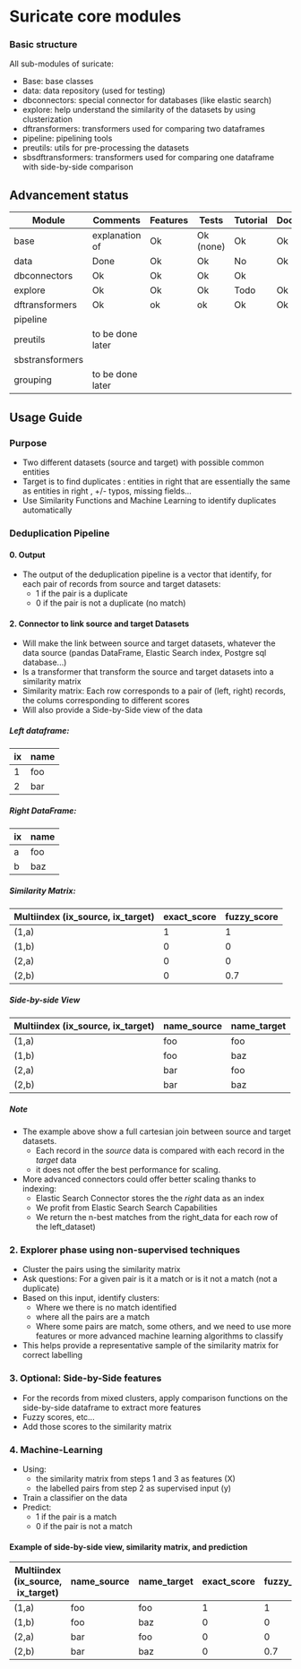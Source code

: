 # Suricate core modules

### Basic structure
All sub-modules of suricate:
* Base: base classes
* data: data repository (used for testing)
* dbconnectors: special connector for databases (like elastic search)
* explore: help understand the similarity of the datasets by using clusterization
* dftransformers: transformers used for comparing two dataframes
* pipeline: pipelining tools
* preutils: utils for pre-processing the datasets
* sbsdftransformers: transformers used for comparing one dataframe with side-by-side comparison

## Advancement status

|Module|Comments|Features|Tests|Tutorial|Docs|
|---|---|---|---|---|---|
|base|explanation of |Ok|Ok (none)|Ok|Ok|
|data|Done|Ok|Ok|No|Ok|
|dbconnectors|Ok|Ok|Ok|Ok|
|explore|Ok|Ok|Ok|Todo|Ok|
|dftransformers|Ok|ok|ok|Ok|Ok|
|pipeline|
|preutils|to be done later|
|sbstransformers|
|grouping|to be done later|

## Usage Guide
### Purpose
* Two different datasets (source and target) with possible common entities
* Target is to find duplicates : entities in right that are essentially the same as entities in right , +/- typos, missing fields...
* Use Similarity Functions and Machine Learning to identify duplicates automatically

### Deduplication Pipeline
#### 0. Output
* The output of the deduplication pipeline is a vector that identify, for each pair of records from source and target datasets:
    * 1 if the pair is a duplicate
    * 0 if the pair is not a duplicate (no match)

#### 2. Connector to link source and target Datasets
* Will make the link between source and target datasets, whatever the data source (pandas DataFrame, Elastic Search index, Postgre sql database...)
* Is a transformer that transform the source and target datasets into a similarity matrix
* Similarity matrix: Each row corresponds to a pair of (left, right) records, the colums corresponding to different scores
* Will also provide a Side-by-Side view of the data

##### Left dataframe:

|ix|name|
|---|---|
|1|foo|
|2|bar|

##### Right DataFrame:

|ix|name|
|---|---|
|a|foo|
|b|baz|

##### Similarity Matrix:

|Multiindex (ix_source, ix_target)|exact_score|fuzzy_score|
|---|---|---|
|(1,a)|1|1|
|(1,b)|0|0|
|(2,a)|0|0|
|(2,b)|0|0.7|

##### Side-by-side  View
|Multiindex (ix_source, ix_target)|name_source|name_target|
|---|---|---|
|(1,a)|foo|foo|
|(1,b)|foo|baz|
|(2,a)|bar|foo|
|(2,b)|bar|baz|

##### Note
* The example above show a full cartesian join between source and target datasets.
    * Each record in the *source* data is compared with each record in the *target* data
    * it does not offer the best performance for scaling.
* More advanced connectors could offer better scaling thanks to indexing:
    * Elastic Search Connector stores the the *right*  data as an index
    * We profit from Elastic Search Search Capabilities
    * We return the n-best matches from the right_data for each row of the left_dataset)

### 2. Explorer phase using non-supervised techniques
* Cluster the pairs using the similarity matrix
* Ask questions: For a given pair is it a match or is it not a match (not a duplicate)
* Based on this input, identify clusters:
    * Where we there is no match identified
    * where all the pairs are a match
    * Where some pairs are match, some others, and we need to use more features or more advanced machine learning algorithms to classify
* This helps provide a representative sample of the similarity matrix for correct labelling
    
### 3. Optional: Side-by-Side features
* For the records from mixed clusters, apply comparison functions on the side-by-side dataframe to extract more features
* Fuzzy scores, etc...
* Add those scores to the similarity matrix

### 4. Machine-Learning
* Using:
    * the similarity matrix from steps 1 and 3 as features (X)
    * the labelled pairs from step 2 as supervised input (y)
* Train a classifier on the data
* Predict:
    * 1 if the pair is a match
    * 0 if the pair is not a match
 
 #### Example of side-by-side view, similarity matrix, and prediction
 
|Multiindex (ix_source, ix_target)|name_source|name_target|exact_score|fuzzy_score|y_pred|result|
|---|---|---|---|---|---|---|
|(1,a)|foo|foo|1|1|1|Match|
|(1,b)|foo|baz|0|0|0|No|
|(2,a)|bar|foo|0|0|0|No|
|(2,b)|bar|baz|0|0.7|1|Match|


